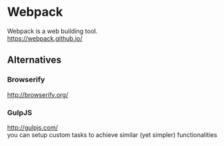 Webpack
================

Webpack is a web building tool.  
https://webpack.github.io/

## Alternatives

### Browserify

http://browserify.org/

### GulpJS

http://gulpjs.com/  
you can setup custom tasks to achieve similar (yet simpler) functionalities
